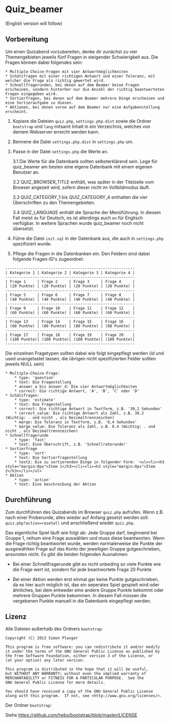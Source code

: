 Quiz_beamer
===========

(English version will follow)

Vorbereitung
------------

Um einen Quizabend vorzubereiten, denke dir zunächst zu vier Themengebieten jeweils fünf Fragen in steigender Schwierigkeit aus. Die Fragen können dabei folgendes sein:

    * Multiple-Choice-Fragen mit vier Antwortmöglichkeiten
    * Schätzfragen mit einer richtigen Antwort und einer Toleranz, mit welcher die Frage als richtig gewertet wird.
    * Schnellfragerunden, bei denen auf dem Beamer keine Fragen erscheinen, sondern hinterher nur die Anzahl der richtig beantworteten Fragen eingegeben wird.
    * Sortierfragen, bei denen auf dem Beamer mehrere Dinge erscheinen und eine Sortieraufgabe zu diesen.
    * Aktionen, bei denen vorne auf dem Beamer nur eine Aufgabenstellung erscheint.

1. Kopiere die Dateien `quiz.php`, `settings.php.dist` sowie die Ordner `bootstrap` und `lang` mitsamt Inhalt in ein Verzeichnis, welches von deinem Webserver erreicht werden kann.

2. Bennene die Datei `settings.php.dist` in `settings.php` um.

3. Passe in der Datei `settings.php` die Werte an.

    3.1 Die Werte für die Datenbank sollten selbsterklärend sein. Lege für quiz_beamer am besten eine eigene Datenbank mit einem eigenen Benutzer an.
    
    3.2 QUIZ_BROWSER_TITLE enthält, was später in der Titelzeile vom Browser angezeit wird, sofern dieser nicht im Vollbildmodus läuft.
    
    3.3 QUIZ_CATEGORY_1 bis QUIZ_CATEGORY_4 enthalten die vier Überschriften zu den Themengebieten.
    
    3.4 QUIZ_LANGUAGE enthält die Sprache der Menüführung. In diesem Fall meist `de` für Deutsch, es ist allerdings auch `en` für Englisch verfügbar. In weitere Sprachen wurde quiz_beamer noch nicht übersetzt.
    
4. Führe die Datei `init.sql` in der Datenbank aus, die auch in `settings.php` spezifiziert wurde.

5. Pflege die Fragen in die Datenbanken ein. Den Feldern sind dabei folgende Fragen-ID's zugeordnet:

```
---------------------------------------------------------
| Kategorie 1 | Kategorie 2 | Kategorie 3 | Kategorie 4 |
---------------------------------------------------------
| Frage 1     | Frage 2     | Frage 3     | Frage 4     |
| (20 Punkte) | (20 Punkte) | (20 Punkte) | (20 Punkte) |
---------------------------------------------------------
| Frage 5     | Frage 6     | Frage 7     | Frage 8     |
| (40 Punkte) | (40 Punkte) | (40 Punkte) | (40 Punkte) |
---------------------------------------------------------
| Frage 9     | Frage 10    | Frage 11    | Frage 12    |
| (60 Punkte) | (60 Punkte) | (60 Punkte) | (60 Punkte) |
---------------------------------------------------------
| Frage 13    | Frage 14    | Frage 15    | Frage 16    |
| (80 Punkte) | (80 Punkte) | (80 Punkte) | (80 Punkte) |
---------------------------------------------------------
| Frage 17    | Frage 18    | Frage 19    | Frage 20    |
| (100 Punkte)| (100 Punkte)| (100 Punkte)| (100 Punkte)|
---------------------------------------------------------
```

Die einzelnen Fragetypen sollten dabei wie folgt eingepflegt werden (id und used unangetastet lassen, die übrigen nicht spezifizierten Felder sollten jeweils NULL sein)

    * Multiple-Choice-Frage: 
        * type: 'question'
        * text: Die Fragestellung
        * answer_a bis answer_d: Die vier Antwortmöglichkeiten
        * correct: Die richtige Antwort, 'A', 'B', 'C' oder 'D'
    * Schätzfragen:
        * type: 'estimate'
        * text: Die Fragestellung
        * correct: Die richtige Antwort in Textform, z.B. '30,2 Sekunden'
        * correct_value: Die richtige Antwort als Zahl, z.B. 30.2 (Wichtig: . und nicht , als Dezimaltrennzeichen)
        * marge: Die Toleranz in Textform, z.B. '0,4 Sekunden'
        * marge_value: Die Toleranz als Zahl, z.B. 0.4 (Wichtig: . und nicht , als Dezimaltrennzeichen)
    * Schnellfragerunde
        * type: 'fast'
        * text: Eine Überschrift, z.B. 'Schnellraterunde!'
    * Sortierfrage
        * type: 'sort'
        * text: Die Sortierfragestellung
        * text2: Die zu sortierenden Dinge in folgender Form: `<ul><li><h3 style="margin:0px">Item 1</h3></li><li><h3 style="margin:0px">Item 2</h3></li></ul>`
    * Aktion
        * type: 'action'
        * text: Eine beschreibung der Aktion

Durchführung
------------

Zum durchführen des Quizabends im Browser `quiz.php` aufrufen. Wenn z.B. nach einer Proberunde, alles wieder auf Anfang gesetzt werden soll: `quiz.php?action=resetall` und anschließend wieder `quiz.php`.

Das eigentliche Spiel läuft wie folgt ab: Jede Gruppe darf, beginnend bei Gruppe 1, reihum eine Frage auswählen und muss diese beantworten. Wenn die Frage richtig beantwortet wurde, werden normalerweise die Punkte der ausgewählten Frage auf das Konto der jeweiligen Gruppe gutgeschrieben, ansonsten nicht. Es gibt die beiden folgenden Ausnahmen:

* Bei einer Schnellfragerunde gibt es nicht unbeding so viele Punkte wie die Frage wert ist, sondern für jede beantwortete Frage 20 Punkte.
 
* Bei einer Aktion werden erst einmal gar keine Punkte gutgeschrieben, da es hier auch möglich ist, das ein seperates Spiel gespielt wird oder ähnliches, bei dem entweder eine andere Gruppe Punkte bekommt oder mehrere Gruppen Punkte bekommen. In diesem Fall müssen die vergebenen Punkte manuell in die Datenbank eingepflegt werden.

Lizenz
------

Alle Dateien außerhalb des Ordners `bootstrap`:

```
Copyright (C) 2013 Simon Plasger

This program is free software: you can redistribute it and/or modify
it under the terms of the GNU General Public License as published by
the Free Software Foundation, either version 3 of the License, or
(at your option) any later version.

This program is distributed in the hope that it will be useful,
but WITHOUT ANY WARRANTY; without even the implied warranty of
MERCHANTABILITY or FITNESS FOR A PARTICULAR PURPOSE.  See the
GNU General Public License for more details.

You should have received a copy of the GNU General Public License
along with this program.  If not, see <http://www.gnu.org/licenses/>.
```

Der Ordner `bootstrap`:

Siehe https://github.com/twbs/bootstrap/blob/master/LICENSE
